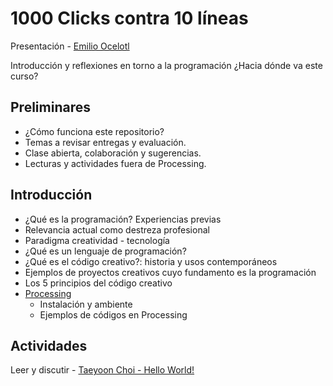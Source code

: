 # 1000 Clicks contra 10 líneas

Presentación - [Emilio Ocelotl](https://emilioocelotl.github.io/)

Introducción y reflexiones en torno a la programación ¿Hacia dónde va este curso? 

## Preliminares

- ¿Cómo funciona este repositorio?
- Temas a revisar entregas y evaluación.
- Clase abierta, colaboración y sugerencias. 
- Lecturas y actividades fuera de Processing.

## Introducción

- ¿Qué es la programación? Experiencias previas
- Relevancia actual como destreza profesional
- Paradigma creatividad - tecnología 
- ¿Qué es un lenguaje de programación?
- ¿Qué es el código creativo?: historia y usos contemporáneos
- Ejemplos de proyectos creativos cuyo fundamento es la programación
- Los 5 principios del código creativo
- [Processing](https://processing.org/download/)
  - Instalación y ambiente
  - Ejemplos de códigos en Processing

## Actividades

Leer y discutir - [Taeyoon Choi - Hello World!](http://avant.org/project/hello-world/)
